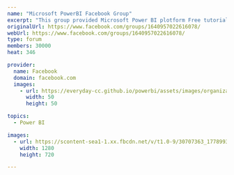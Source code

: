 ```yaml
---
name: "Microsoft PowerBI Facebook Group"
excerpt: "This group provided Microsoft Power BI plotform Free tutorials and Questions and Answers. If any real time issues"
originalUrl: https://www.facebook.com/groups/1640957022616078/
webUrl: https://www.facebook.com/groups/1640957022616078/
type: forum
members: 30000
heat: 346

provider:
  name: Facebook
  domain: facebook.com
  images:
    - url: https://everyday-cc.github.io/powerbi/assets/images/organizations/facebook.com-50x50.jpg
      width: 50
      height: 50

topics:
  - Power BI

images:
  - url: https://scontent-sea1-1.xx.fbcdn.net/v/t1.0-9/30707363_1778993415493874_5927504787779092480_n.jpg?_nc_cat=110&_nc_sid=ca434c&_nc_ohc=X1sVwoaXlIIAX8UmBNE&_nc_ht=scontent-sea1-1.xx&oh=5b17d94fbbcb4855fad878fe12b36f84&oe=5F93FA25
    width: 1280
    height: 720

---
```


